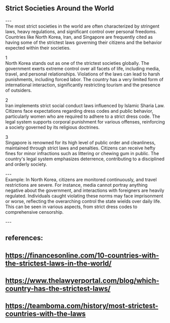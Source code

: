 ## Strict Societies Around the World <br>
---<br>
The most strict societies in the world are often characterized by stringent laws, heavy regulations, and significant control over personal freedoms. Countries like North Korea, Iran, and Singapore are frequently cited as having some of the strictest laws governing their citizens and the behavior expected within their societies.

1<br>
North Korea stands out as one of the strictest societies globally. The government exerts extreme control over all facets of life, including media, travel, and personal relationships. Violations of the laws can lead to harsh punishments, including forced labor. The country has a very limited form of international interaction, significantly restricting tourism and the presence of outsiders.

2<br>
Iran implements strict social conduct laws influenced by Islamic Sharia Law. Citizens face expectations regarding dress codes and public behavior, particularly women who are required to adhere to a strict dress code. The legal system supports corporal punishment for various offenses, reinforcing a society governed by its religious doctrines.

3<br>
Singapore is renowned for its high level of public order and cleanliness, maintained through strict laws and penalties. Citizens can receive hefty fines for minor infractions such as littering or chewing gum in public. The country's legal system emphasizes deterrence, contributing to a disciplined and orderly society.

---<br>
Example: In North Korea, citizens are monitored continuously, and travel restrictions are severe. For instance, media cannot portray anything negative about the government, and interactions with foreigners are heavily regulated. Individuals caught violating these norms may face imprisonment or worse, reflecting the overarching control the state wields over daily life. This can be seen in various aspects, from strict dress codes to comprehensive censorship.

---<br>
## references: 
## https://financesonline.com/10-countries-with-the-strictest-laws-in-the-world/ 
## https://www.thelawyerportal.com/blog/which-country-has-the-strictest-laws/ 
## https://teamboma.com/history/most-strictest-countries-with-the-laws 